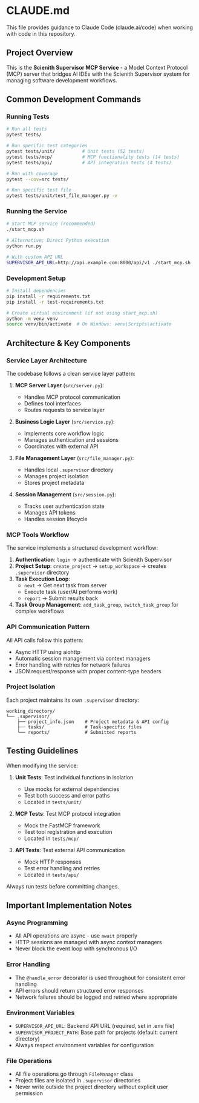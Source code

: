 # CLAUDE.md

This file provides guidance to Claude Code (claude.ai/code) when working with code in this repository.

## Project Overview

This is the **Scienith Supervisor MCP Service** - a Model Context Protocol (MCP) server that bridges AI IDEs with the Scienith Supervisor system for managing software development workflows.

## Common Development Commands

### Running Tests
```bash
# Run all tests
pytest tests/

# Run specific test categories
pytest tests/unit/          # Unit tests (52 tests)
pytest tests/mcp/           # MCP functionality tests (14 tests)
pytest tests/api/           # API integration tests (4 tests)

# Run with coverage
pytest --cov=src tests/

# Run specific test file
pytest tests/unit/test_file_manager.py -v
```

### Running the Service
```bash
# Start MCP service (recommended)
./start_mcp.sh

# Alternative: Direct Python execution
python run.py

# With custom API URL
SUPERVISOR_API_URL=http://api.example.com:8000/api/v1 ./start_mcp.sh
```

### Development Setup
```bash
# Install dependencies
pip install -r requirements.txt
pip install -r test-requirements.txt

# Create virtual environment (if not using start_mcp.sh)
python -m venv venv
source venv/bin/activate  # On Windows: venv\Scripts\activate
```

## Architecture & Key Components

### Service Layer Architecture
The codebase follows a clean service layer pattern:

1. **MCP Server Layer** (`src/server.py`): 
   - Handles MCP protocol communication
   - Defines tool interfaces
   - Routes requests to service layer

2. **Business Logic Layer** (`src/service.py`):
   - Implements core workflow logic
   - Manages authentication and sessions
   - Coordinates with external API

3. **File Management Layer** (`src/file_manager.py`):
   - Handles local `.supervisor` directory
   - Manages project isolation
   - Stores project metadata

4. **Session Management** (`src/session.py`):
   - Tracks user authentication state
   - Manages API tokens
   - Handles session lifecycle

### MCP Tools Workflow

The service implements a structured development workflow:

1. **Authentication**: `login` → authenticate with Scienith Supervisor
2. **Project Setup**: `create_project` → `setup_workspace` → creates `.supervisor` directory
3. **Task Execution Loop**:
   - `next` → Get next task from server
   - Execute task (user/AI performs work)
   - `report` → Submit results back
4. **Task Group Management**: `add_task_group`, `switch_task_group` for complex workflows

### API Communication Pattern

All API calls follow this pattern:
- Async HTTP using aiohttp
- Automatic session management via context managers
- Error handling with retries for network failures
- JSON request/response with proper content-type headers

### Project Isolation

Each project maintains its own `.supervisor` directory:
```
working_directory/
└── .supervisor/
    ├── project_info.json    # Project metadata & API config
    ├── tasks/               # Task-specific files
    └── reports/             # Submitted reports
```

## Testing Guidelines

When modifying the service:

1. **Unit Tests**: Test individual functions in isolation
   - Use mocks for external dependencies
   - Test both success and error paths
   - Located in `tests/unit/`

2. **MCP Tests**: Test MCP protocol integration
   - Mock the FastMCP framework
   - Test tool registration and execution
   - Located in `tests/mcp/`

3. **API Tests**: Test external API communication
   - Mock HTTP responses
   - Test error handling and retries
   - Located in `tests/api/`

Always run tests before committing changes.

## Important Implementation Notes

### Async Programming
- All API operations are async - use `await` properly
- HTTP sessions are managed with async context managers
- Never block the event loop with synchronous I/O

### Error Handling
- The `@handle_error` decorator is used throughout for consistent error handling
- API errors should return structured error responses
- Network failures should be logged and retried where appropriate

### Environment Variables
- `SUPERVISOR_API_URL`: Backend API URL (required, set in .env file)
- `SUPERVISOR_PROJECT_PATH`: Base path for projects (default: current directory)
- Always respect environment variables for configuration

### File Operations
- All file operations go through `FileManager` class
- Project files are isolated in `.supervisor` directories
- Never write outside the project directory without explicit user permission